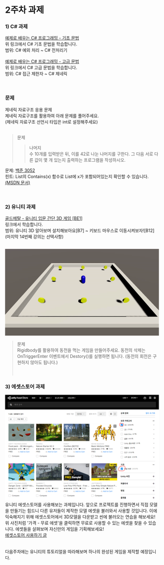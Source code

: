 # 2주차 과제
### 1) C# 과제
<a href="http://www.csharpstudy.com/CSharp/CSharp-Intro.aspx">
예제로 배우는 C# 프로그래밍 - 기초 문법</a><br>
위 링크에서 C# 기초 문법을 학습합니다.<br>
범위: C# 예외 처리 ~ C# 전처리기<br>
<br>
<a href="http://www.csharpstudy.com/CSharp/CSharp-access-modifier.aspx">
예제로 배우는 C# 프로그래밍 - 고급 문법</a><br>
위 링크에서 C# 고급 문법을 학습합니다.<br>
범위: C# 접근 제한자 ~ C# 제네릭<br>
<br><br>

### 문제
제네릭 자료구조 응용 문제<br>
제네릭 자료구조를 활용하여 아래 문제를 풀어주세요.<br>
(제네릭 자료구조 선언시 타입은 int로 설정해주세요)<br>
<br>
> 문제<br>
>> 나머지<br>
수 10개를 입력받은 뒤, 이를 42로 나눈 나머지를 구한다. 그 다음 서로 다른 값이 몇 개 있는지 출력하는 프로그램을 작성하시오.<br>

문제: <a href="https://www.acmicpc.net/problem/3052">백준 3052</a><br>
힌트: List의 Contains(x) 함수로 List에 x가 포함되어있는지 확인할 수 있습니다.<a href="https://docs.microsoft.com/ko-kr/dotnet/api/system.collections.generic.list-1.contains?view=net-5.0">(MSDN 문서)</a><br>
<br><br>


### 2) 유니티 과제
<a href="https://www.youtube.com/watch?v=gnO1GVRuKxk&list=PLO-mt5Iu5TeZa9dsqMVvXuSfVxwR_2AOz&index=8">골드메탈 - 유니티 입문 간단 3D 게임 [BE1]</a><br>
 링크에서 학습합니다.<br>
범위: 유니티 3D 알아보며 설치해보아요[B7] ~ 키보드 마우스로 이동시켜보자![B12]<br>
(마지막 14번째 강의는 선택사항)
<br><br>

![유니티 문제](./image/unity.gif)</br>
> 문제<br>
Rigidbody를 활용하여 동전을 먹는 게임을 만들어주세요. 동전의 삭제는 OnTriggerEnter 이벤트에서 Destory()를 실행하면 됩니다. (동전의 회전은 구현하지 않아도 됩니다.)<br>
<br><br>


### 3) 에셋스토어 과제
![에셋스토어](./image/assetstore.PNG)<br>
유니티 에셋스토어를 사용해보는 과제입니다. 앞으로 프로젝트를 진행하면서 직접 모델을 만들기는 힘드니 다른 유저들이 제작한 모델 에셋을 불러와서 사용할 것입니다. 이에 익숙해지기 위해 에셋스토어에서 3D모델을 다운받고 씬에 불러오는 연습을 해보세요! 위 사진처럼 '가격 - 무료 에셋'을 클릭하면 무료로 사용할 수 있는 에셋을 찾을 수 있습니다. 에셋들을 살펴보며 자신만의 게임을 기획해보세요!
<br>
<a href="https://learnandcreate.tistory.com/309">에셋스토어 사용하기 글</a>
<br><br><br>
다음주차에는 유니티의 튜토리얼을 따라해보며 하나의 완성된 게임을 제작할 예정입니다.